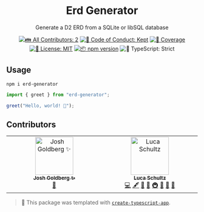 <h1 align="center">Erd Generator</h1>

<p align="center">Generate a D2 ERD from a SQLite or libSQL database</p>

<p align="center">
	<!-- prettier-ignore-start -->
	<!-- ALL-CONTRIBUTORS-BADGE:START - Do not remove or modify this section -->
	<a href="#contributors" target="_blank"><img alt="👪 All Contributors: 2" src="https://img.shields.io/badge/%F0%9F%91%AA_all_contributors-2-21bb42.svg" /></a>
<!-- ALL-CONTRIBUTORS-BADGE:END -->
	<!-- prettier-ignore-end -->
	<a href="https://github.com/lucaschultz/erd-generator/blob/main/.github/CODE_OF_CONDUCT.md" target="_blank"><img alt="🤝 Code of Conduct: Kept" src="https://img.shields.io/badge/%F0%9F%A4%9D_code_of_conduct-kept-21bb42" /></a>
	<a href="https://codecov.io/gh/lucaschultz/erd-generator" target="_blank"><img alt="🧪 Coverage" src="https://img.shields.io/codecov/c/github/lucaschultz/erd-generator?label=%F0%9F%A7%AA%20coverage" /></a>
	<a href="https://github.com/lucaschultz/erd-generator/blob/main/LICENSE.md" target="_blank"><img alt="📝 License: MIT" src="https://img.shields.io/badge/%F0%9F%93%9D_license-MIT-21bb42.svg"></a>
	<a href="http://npmjs.com/package/erd-generator"><img alt="📦 npm version" src="https://img.shields.io/npm/v/erd-generator?color=21bb42&label=%F0%9F%93%A6%20npm" /></a>
	<img alt="💪 TypeScript: Strict" src="https://img.shields.io/badge/%F0%9F%92%AA_typescript-strict-21bb42.svg" />
</p>

## Usage

```shell
npm i erd-generator
```

```ts
import { greet } from "erd-generator";

greet("Hello, world! 💖");
```

## Contributors

<!-- spellchecker: disable -->
<!-- ALL-CONTRIBUTORS-LIST:START - Do not remove or modify this section -->
<!-- prettier-ignore-start -->
<!-- markdownlint-disable -->
<table>
  <tbody>
    <tr>
      <td align="center" valign="top" width="14.28%"><a href="http://www.joshuakgoldberg.com/"><img src="https://avatars.githubusercontent.com/u/3335181?v=4?s=100" width="100px;" alt="Josh Goldberg ✨"/><br /><sub><b>Josh Goldberg ✨</b></sub></a><br /><a href="#tool-JoshuaKGoldberg" title="Tools">🔧</a></td>
      <td align="center" valign="top" width="14.28%"><a href="https://github.com/lucaschultz"><img src="https://avatars.githubusercontent.com/u/45899273?v=4?s=100" width="100px;" alt="Luca Schultz"/><br /><sub><b>Luca Schultz</b></sub></a><br /><a href="https://github.com/lucaschultz/erd-generator/commits?author=lucaschultz" title="Code">💻</a> <a href="#content-lucaschultz" title="Content">🖋</a> <a href="https://github.com/lucaschultz/erd-generator/commits?author=lucaschultz" title="Documentation">📖</a> <a href="#ideas-lucaschultz" title="Ideas, Planning, & Feedback">🤔</a> <a href="#infra-lucaschultz" title="Infrastructure (Hosting, Build-Tools, etc)">🚇</a> <a href="#maintenance-lucaschultz" title="Maintenance">🚧</a> <a href="#projectManagement-lucaschultz" title="Project Management">📆</a> <a href="#tool-lucaschultz" title="Tools">🔧</a></td>
    </tr>
  </tbody>
</table>

<!-- markdownlint-restore -->
<!-- prettier-ignore-end -->

<!-- ALL-CONTRIBUTORS-LIST:END -->
<!-- spellchecker: enable -->

<!-- You can remove this notice if you don't want it 🙂 no worries! -->

> 💙 This package was templated with [`create-typescript-app`](https://github.com/JoshuaKGoldberg/create-typescript-app).
